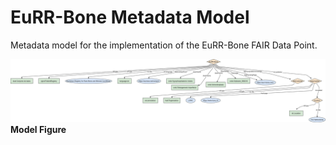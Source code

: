 # EuRR-Bone Metadata Model

Metadata model for the implementation of the EuRR-Bone FAIR Data Point.

![EuRR-Bone Metadata Model Figure](https://raw.githubusercontent.com/hbcesar/eurr-bone-metadata/main/images/diagram-figure.png)
**Model Figure**
